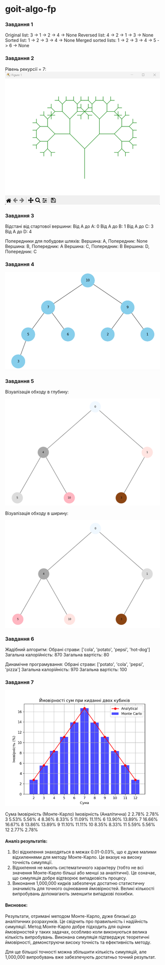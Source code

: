 # goit-algo-fp

### Завдання 1

Original list:
3 -> 1 -> 2 -> 4 -> None
Reversed list:
4 -> 2 -> 1 -> 3 -> None
Sorted list:
1 -> 2 -> 3 -> 4 -> None
Merged sorted lists:
1 -> 2 -> 3 -> 4 -> 5 -> 6 -> None

### Завдання 2

Рівень рекурсії = 7:
![1716969976614](image/README/1716969976614.png)

### Завдання 3

Відстані від стартової вершини:
Від A до A: 0
Від A до B: 1
Від A до C: 3
Від A до D: 4

Попередники для побудови шляхів:
Вершина: A, Попередник: None
Вершина: B, Попередник: A
Вершина: C, Попередник: B
Вершина: D, Попередник: C

### Завдання 4

![1716970085783](image/README/1716970085783.png)

### Завдання 5

Візуалізація обходу в глубину:

![1716970200136](image/README/1716970200136.png)

Візуалізація обходу в ширину:

![1716970250032](image/README/1716970250032.png)

### Завдання 6

Жадібний алгоритм:
Обрані страви: ['cola', 'potato', 'pepsi', 'hot-dog']
Загальна калорійність: 870
Загальна вартість: 80

Динамічне програмування:
Обрані страви: ['potato', 'cola', 'pepsi', 'pizza']
Загальна калорійність: 970
Загальна вартість: 100

### Завдання 7

![1716970338958](image/README/1716970338958.png)

Сума    Імовірність (Монте-Карло)       Імовірність (Аналітична)
2       2.78%                   2.78%
3       5.53%                   5.56%
4       8.36%                   8.33%
5       11.09%                  11.11%
6       13.90%                  13.89%
7       16.66%                  16.67%
8       13.86%                  13.89%
9       11.10%                  11.11%
10      8.35%                   8.33%
11      5.59%                   5.56%
12      2.77%                   2.78%

#### Аналіз результатів:

1. Всі відхилення знаходяться в межах 0.01-0.03%, що є дуже малими відхиленнями для методу Монте-Карло. Це вказує на високу точність симуляції.
2. Відхилення не мають систематичного характеру (тобто не всі значення Монте-Карло більші або менші за аналітичні). Це означає, що симуляція добре відтворює випадковість процесу.
3. Виконання 1,000,000 кидків забезпечує достатню статистичну значимість для точного оцінювання ймовірностей. Великі кількості випробувань допомагають зменшити випадкові похибки.

#### Висновок:

Результати, отримані методом Монте-Карло, дуже близькі до аналітичних розрахунків. Це свідчить про правильність і надійність симуляції. Метод Монте-Карло добре підходить для оцінки ймовірностей у таких задачах, особливо коли виконуються велика кількість випробувань. Виконана симуляція підтверджує теоретичні ймовірності, демонструючи високу точність та ефективність методу.

Для ще більшої точності можна збільшити кількість симуляцій, але 1,000,000 випробувань вже забезпечують достатньо точний результат.
